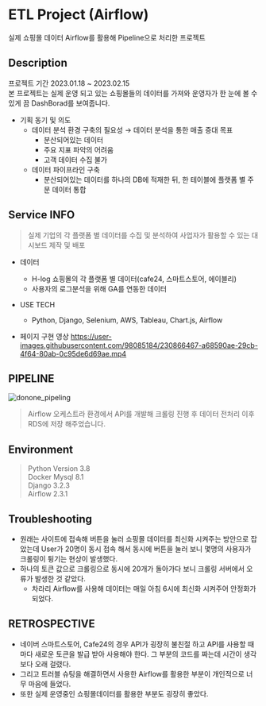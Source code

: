 # ETL Project  (Airflow)
실제 쇼핑몰 데이터 Airflow를 활용해 Pipeline으로 처리한 프로젝트

## Description
프로젝트 기간 2023.01.18 ~ 2023.02.15 \
본 프로젝트는 실제 운영 되고 있는 쇼핑몰들의 데이터를 가져와 운영자가 한 눈에 볼 수 있게 끔 DashBorad를 보여줍니다.
-   기획 동기 및 의도
    -   데이터 분석 환경 구축의 필요성 → 데이터 분석을 통한 매출 증대 목표
        -   분산되어있는 데이터
        -   주요 지표 파악의 어려움
        -   고객 데이터 수집 불가
    -   데이터 파이프라인 구축
        -   분산되어있는 데이터를 하나의 DB에 적재한 뒤, 한 테이블에 플랫폼 별 주문 데이터 통합

## Service INFO
> 실제 기업의 각 플랫폼 별 데이터를 수집 및 분석하여 사업자가 활용할 수 있는 대시보드 제작 및 배포
- 데이터 
	- H-log 쇼핑몰의 각 플랫폼 별 데이터(cafe24, 스마트스토어, 에이블리)
	- 사용자의 로그분석을 위해 GA를 연동한 데이터
- USE TECH
	- Python, Django, Selenium, AWS, Tableau, Chart.js, Airflow

- 페이지 구현 영상
https://user-images.githubusercontent.com/98085184/230866467-a68590ae-29cb-4f64-80ab-0c95de6d69ae.mp4

## PIPELINE
![donone_pipeling](https://user-images.githubusercontent.com/98085184/230866641-feae6ecb-80ea-4509-8bea-e99c7b0466b2.png)

> Airflow 오케스트라 환경에서 API를 개발해 크롤링 진행 후 데이터 전처리 이후 RDS에 저장 해주었습니다.
## Environment

> Python Version 3.8 \
> Docker Mysql 8.1 \
> Django 3.2.3 \
> Airflow 2.3.1

## Troubleshooting
- 원래는 사이트에 접속해 버튼을 눌러 쇼핑몰 데이터를 최신화 시켜주는 방안으로 잡았는데
User가 20명이 동시 접속 해서 동시에 버튼을 눌러 보니 몇명의 사용자가 크롤링이 튕기는 현상이 발생했다.
- 하나의 토큰 값으로 크롤링으로 동시에 20개가 돌아가다 보니 크롤링 서버에서 오류가 발생한 것 같았다.
	- 차라리 Airflow를 사용해 데이터는 매일 아침 6시에 최신화 시켜주어 안정화가 되었다.


## RETROSPECTIVE
- 네이버 스마트스토어, Cafe24의 경우 API가 굉장히 불친절 하고 API를 사용할 때마다 새로운 토큰을 발급 받아 사용해야 한다. 
그 부분의 코드를 짜는데 시간이 생각보다 오래 걸렸다.
- 그리고 트러블 슈팅을 해결하면서 사용한 Airflow를 활용한 부분이 개인적으로 너무 마음에 들었다.
- 또한 실제 운영중인 쇼핑몰데이터를 활용한 부분도 굉장히 좋았다.
